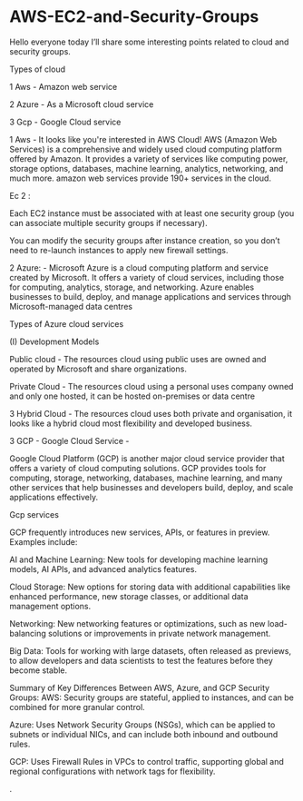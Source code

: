 # AWS-EC2-and-Security-Groups

Hello everyone today I’ll share some interesting points related to cloud and security groups.

Types of cloud 

1 Aws - Amazon web service 

2 Azure - As a Microsoft cloud service

3 Gcp -  Google Cloud service

1 Aws - It looks like you're interested in AWS Cloud! AWS (Amazon Web Services) is a comprehensive and widely used cloud computing platform offered by Amazon. It provides a variety of services like computing power, storage options, databases, machine learning, analytics, networking, and much more. amazon web services provide 190+ services in the cloud.

Ec 2 :

Each EC2 instance must be associated with at least one security group (you can associate multiple security groups if necessary).

You can modify the security groups after instance creation, so you don’t need to re-launch instances to apply new firewall settings.

2 Azure: - Microsoft Azure is a cloud computing platform and service created by Microsoft. It offers a variety of cloud services, including those for computing, analytics, storage, and networking. Azure enables businesses to build, deploy, and manage applications and services through Microsoft-managed data centres

Types of Azure cloud services

(I) Development Models

Public cloud - The resources cloud using public uses are owned and operated by Microsoft and share organizations.

Private Cloud - The resources cloud using a personal uses company owned and only one hosted, it can be hosted on-premises or data centre

3 Hybrid Cloud - The resources cloud uses both private and organisation, it looks like a hybrid cloud most flexibility and developed business.

3 GCP - Google Cloud Service -

Google Cloud Platform (GCP) is another major cloud service provider that offers a variety of cloud computing solutions. GCP provides tools for computing, storage, networking, databases, machine learning, and many other services that help businesses and developers build, deploy, and scale applications effectively.

Gcp services

GCP frequently introduces new services, APIs, or features in preview. Examples include:

AI and Machine Learning: New tools for developing machine learning models, AI APIs, and advanced analytics features.

Cloud Storage: New options for storing data with additional capabilities like enhanced performance, new storage classes, or additional data management options.

Networking: New networking features or optimizations, such as new load-balancing solutions or improvements in private network management.

Big Data: Tools for working with large datasets, often released as previews, to allow developers and data scientists to test the features before they become stable.

Summary of Key Differences Between AWS, Azure, and GCP Security Groups:
AWS: Security groups are stateful, applied to instances, and can be combined for more granular control.

Azure: Uses Network Security Groups (NSGs), which can be applied to subnets or individual NICs, and can include both inbound and outbound rules.

GCP: Uses Firewall Rules in VPCs to control traffic, supporting global and regional configurations with network tags for flexibility.

.
